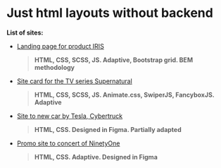 # Just html layouts without backend

**List of sites:**

* [Landing page for product IRIS](https://kbatyrbayev.github.io/html-layouts/iris/)
  >**HTML, CSS, SCSS, JS. Adaptive, Bootstrap grid. BEM methodology**

* [Site card for the TV series Supernatural](https://kbatyrbayev.github.io/html-layouts/supernatural/)
  >**HTML, CSS, SCSS, JS. Animate.css, SwiperJS, FancyboxJS. Adaptive**

* [Site to new car by Tesla, Cybertruck](https://kbatyrbayev.github.io/html-layouts/tesla/)
  >**HTML, CSS. Designed in Figma. Partially adapted**

* [Promo site to concert of NinetyOne](https://kbatyrbayev.github.io/html-layouts/ninetyone/)
  >**HTML, CSS. Adaptive. Designed in Figma**




